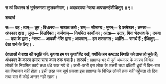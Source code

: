 **स त्वं विधत्स्व शं भूमंस्तमसा लुप्तकर्मणाम् ।** **अदभ्रदयया ²ष्ट्या आपन्नानर्हसीक्षितुम् ॥ ९॥** 

**शब्दार्थ** 

**स:—** **वह** **; त्वम्—** **तुम** **; विधत्स्व—** **सश्पन्न करो** **; शम्—** **सौभाग्य** **; भूमन्—** **हे परमेश्वर** **; तमसा—** **अंधकार द्वारा** **; लुप्त—** **निलश्बित** **; कर्मणाम्—** **नियमित कार्यों का** **; अदभ्र—** **उदार, बिना भेदभाव के** **; दयया—** **दया के द्वारा** **; ²ष्ट्या—** **आपकी ²ष्टि** **द्वारा** **; आपन्नान्—** **हम शरणागत** **; अर्हसि—** **समर्थ हैं** **; ईक्षितुम्—** **देख पाने के लिए।** **.** 

**देवताओं ने ब्रह्मा की स्तुति की: कृपया हम पर कृपा²ष्टि रखें, क्योंकि हम कष्टप्रद स्थिति** **को प्राप्त हो चुके हैं;**  **अंधकार के कारण हमारा सारा काम रुक गया है।** **तात्पर्य** : ब्रह्माण्ड भर में पूर्ण अंधकार के कारण विभिन्न लोकों के नियमित कार्य तथा धंधे रुक गये थे। कभी-कभी इस लोक के उत्तरी तथा दक्षिणी ध्रुवों में दिन-रात का विभाजन नहीं होता। इसी तरह जब सूर्य प्रकाश इस ब्रह्माण्ड के विभिन्न लोकों तक नहीं पहुँचता तो दिन तथा रात में कोई अन्तर नहीं रहता।  